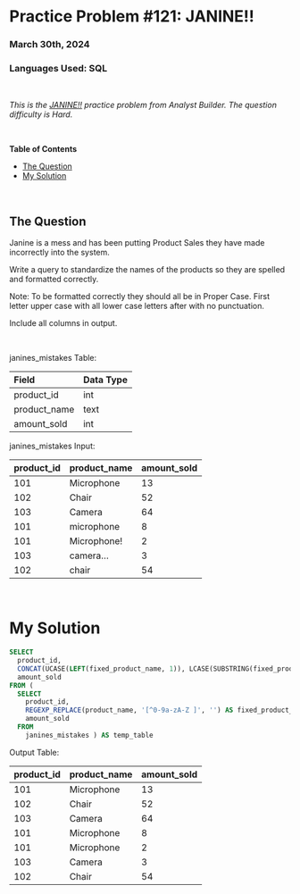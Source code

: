 # **Practice Problem #121: JANINE!!**
### March 30th, 2024
### Languages Used: SQL

<br>

*This is the [JANINE!!](https://www.analystbuilder.com/questions/janine-uZWpS) practice problem from Analyst Builder. The question difficulty is Hard.*

<br>

**Table of Contents**

-   [The Question](#the-question)
-   [My Solution](#my-solution)
  
<br>

## The Question

Janine is a mess and has been putting Product Sales they have made incorrectly into the system.

Write a query to standardize the names of the products so they are spelled and formatted correctly.

Note: To be formatted correctly they should all be in Proper Case. First letter upper case with all lower case letters after with no punctuation.

Include all columns in output.

<br>

janines_mistakes Table:

| Field        | Data Type |
| :----------- | :-------- |
| product_id   | int       |
| product_name | text      |
| amount_sold  | int       |

janines_mistakes Input:

| product_id | product_name | amount_sold |
| :--------- | :----------- | :---------- |
| 101        | Microphone   | 13          |
| 102        | Chair        | 52          |
| 103        | Camera       | 64          |
| 101        | microphone   | 8           |
| 101        | Microphone!  | 2           |
| 103        | camera…      | 3           |
| 102        | chair        | 54          |

<br>

# My Solution

``` SQL
SELECT
  product_id,
  CONCAT(UCASE(LEFT(fixed_product_name, 1)), LCASE(SUBSTRING(fixed_product_name, 2))) AS product_name,
  amount_sold
FROM (
  SELECT 
    product_id,
    REGEXP_REPLACE(product_name, '[^0-9a-zA-Z ]', '') AS fixed_product_name,
    amount_sold
  FROM 
    janines_mistakes ) AS temp_table
```

Output Table:

| product_id | product_name | amount_sold |
| :--------- | :----------- | :---------- |
| 101        | Microphone   | 13          |
| 102        | Chair        | 52          |
| 103        | Camera       | 64          |
| 101        | Microphone   | 8           |
| 101        | Microphone   | 2           |
| 103        | Camera       | 3           |
| 102        | Chair        | 54          |
